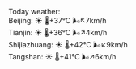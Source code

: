 Today weather:  
Beijing: ☀️   🌡️+37°C 🌬️↖7km/h  
Tianjin: ☀️   🌡️+36°C 🌬️↗4km/h  
Shijiazhuang: ☀️   🌡️+42°C 🌬️↙9km/h  
Tangshan: ☀️   🌡️+41°C 🌬️↗6km/h  

